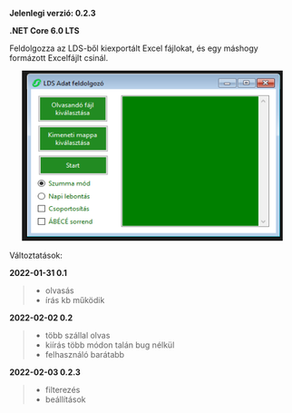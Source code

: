 **Jelenlegi verzió: 0.2.3**

**.NET Core 6.0 LTS**

Feldolgozza az LDS-ből kiexportált Excel fájlokat, és egy máshogy formázott Excelfájlt csinál.

<p align="center">
  <img width="460" height="300" src="https://github.com/Wold0110/LDS_Feldolgozo/blob/master/img/mainform.png?raw=true">
</p>

Változtatások:

**2022-01-31 0.1**
> * olvasás
> * írás
> kb működik

**2022-02-02 0.2**
> * több szállal olvas
> * kiírás több módon talán bug nélkül
> * felhasználó barátabb

**2022-02-03 0.2.3**
> * filterezés
> * beállítások
